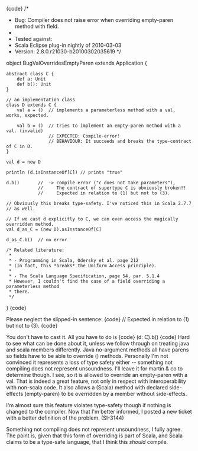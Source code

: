{code}
/*
 * Bug: Compiler does not raise error when overriding empty-paren method with field.
 *
 * Tested against:
 * Scala Eclipse plug-in nightly of 2010-03-03
 * Version: 2.8.0.r21030-b20100302035619
 */

object BugValOverridesEmptyParen extends Application {
	
	abstract class C { 
		def a: Unit
		def b(): Unit
	}
	
	// an implementation class
	class D extends C {
		val a = ()	// implements a parameterless method with a val, works, expected.
		
		val b = ()	// tries to implement an empty-paren method with a val. (invalid)
					// EXPECTED: Compile-error!
					// BEHAVIOUR: It succeeds and breaks the type-contract of C in D.		
	}
	
	val d = new D
	
	println (d.isInstanceOf[C]) // prints "true" 
	
	d.b()		// 	-> compile error ("c does not take parameters"), 
				//     The contract of supertype C is obviously broken!!
				//     Expected in relation to (1) but not to (3). 

	// Obviously this breaks type-safety. I've noticed this in Scala 2.7.7
	// as well.
	
	// If we cast d explicitly to C, we can even access the magically overridden method.
	val d_as_C = (new D).asInstanceOf[C]
	
	d_as_C.b()	// no error

	/* Related literature:
	 * 
	 * - Programming in Scala, Odersky et al. page 212
	 * (In fact, this *breaks* the Uniform Access principle).
	 * 
	 * - The Scala Language Specification, page 54, par. 5.1.4
	 * However, I couldn't find the case of a field overriding a parameterless method 
	 * there.  
	 */
}
{code}

Please neglect the slipped-in sentence:
{code}
//     Expected in relation to (1) but not to (3). 
{code}

You don't have to cast it.  All you have to do is
{code}
(d: C).b()
{code}
Hard to see what can be done about it, unless we follow through on treating java and scala members differently.  Java no-argument methods all have parens so fields have to be able to override () methods.  Personally I'm not convinced it represents a loss of type safety either -- something not compiling does not represent unsoundness.  I'll leave it for martin & co to determine though.
I see, so it is allowed to override an empty-paren with a val. That is indeed a great feature, not only in respect with interoperability with non-scala code. It also allows a (Scala) method with declared side-effects (empty-paren) to be overridden by a member without side-effects.

I'm almost sure this feature violates type-safety though if nothing is changed to the compiler. Now that I'm better informed, I posted a new ticket with a better definition of the problem. (SI-3144)

Something not compiling does not represent unsoundness, I fully agree. 
The point is, given that this form of overriding is part of Scala, and Scala claims to be a type-safe language, that I think this *should* compile. 






